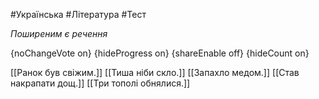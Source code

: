 #Українська #Література #Тест

*Поширеним є речення*

{noChangeVote on}
{hideProgress on}
{shareEnable off}
{hideCount on}

[[Ранок був свіжим.]]
[[Тиша ніби скло.]]
[[Запахло медом.]]
[[Став накрапати дощ.]]
[[Три тополі обнялися.]]
